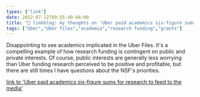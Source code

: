 ```yaml
---
types: ["link"]
date: 2022-07-12T09:55:40-04:00
title: "🔗 linkblog: my thoughts on 'Uber paid academics six-figure sums for research to feed to the media'"
tags: ["Uber","Uber files","academia","research funding","grants"]
---
```

Disappointing to see academics implicated in the Uber Files. It's a compelling example of how research funding is contingent on public and private interests. Of course, public interests are generally less worrying than Uber funding research perceived to be positive and profitable, but there are still times I have questions about the NSF's priorities.
 

[link to 'Uber paid academics six-figure sums for research to feed to the media'](https://www.theguardian.com/news/2022/jul/12/uber-paid-academics-six-figure-sums-for-research-to-feed-to-the-media)
